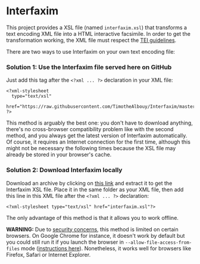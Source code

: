 # Interfaxim
This project provides a XSL file (named `interfaxim.xsl`) that transforms a text encoding XML file into a HTML interactive facsimile. In order to get the transformation working, the XML file must respect the [TEI guidelines][1].

There are two ways to use Interfaxim on your own text encoding file:

### Solution 1: Use the Interfaxim file served here on GitHub

Just add this tag after the `<?xml ... ?>` declaration in your XML file:

    <?xml-stylesheet
      type="text/xsl"
      href="https://raw.githubusercontent.com/TimotheAlbouy/Interfaxim/master/interfaxim.xsl"
    ?>

This method is arguably the best one: you don't have to download anything, there's no cross-browser compatibility problem like with the second method, and you always get the latest version of Interfaxim automatically. Of course, it requires an Internet connection for the first time, although this might not be necessary the following times because the XSL file may already be stored in your browser's cache.

### Solution 2: Download Interfaxim locally

Download an archive by clicking on [this link][2] and extract it to get the Interfaxim XSL file. Place it in the same folder as your XML file, then add this line in this XML file after the `<?xml ... ?>` declaration:

    <?xml-stylesheet type="text/xsl" href="interfaxim.xsl"?>

The only advantage of this method is that it allows you to work offline.

**WARNING:** Due to [security concerns][3], this method is limited on certain browsers. On Google Chrome for instance, it doesn't work by default but you could still run it if you launch the browser in `--allow-file-access-from-files` mode ([instructions here][4]). Nonetheless, it works well for browsers like Firefox, Safari or Internet Explorer.

  [1]: http://www.tei-c.org/release/doc/tei-p5-doc/en/html/
  [2]: https://github.com/TimotheAlbouy/Interfaxim/blob/master/interfaxim.zip?raw=true
  [3]: https://blog.chromium.org/2008/12/security-in-depth-local-web-pages.html
  [4]: http://www.chrome-allow-file-access-from-file.com/
